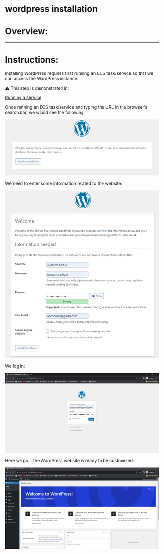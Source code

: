 # wordpress installation

# Overview:

---

# Instructions:

Installing WordPress requires first running an ECS task/service so that we can access the WordPress instance.

⚠️ This step is demonstrated in: 

[Running a service](/Creating%20a%20service/Running%20a%20service%20de4adc0450cb4cda9a6fa7fc8ff97fc2.md)

Once running an ECS task/service and typing the URL in the browser's search bar, we would see the following:

![wordpress%20installation%202dedc8ab83cf414794afb5de898bed26/wordpress_installation-00.png](/WordPress%20installation/wordpress%20installation-00.png)

We need to enter some information related to the website:

![wordpress%20installation%202dedc8ab83cf414794afb5de898bed26/wordpress_installation-01.png](/WordPress%20installation/wordpress%20installation-01.png)

We log in:

![wordpress%20installation%202dedc8ab83cf414794afb5de898bed26/wordpress_installation-02.png](/WordPress%20installation/wordpress%20installation-02.png)

Here we go... the WordPress website is ready to be customized:

![wordpress%20installation%202dedc8ab83cf414794afb5de898bed26/wordpress_installation-03.png](/WordPress%20installation/wordpress%20installation-03.png)